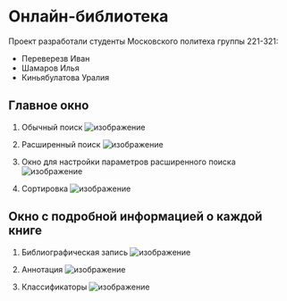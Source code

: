 # Онлайн-библиотека
Проект разработали студенты Московского политеха группы 221-321:
- Переверезв Иван
- Шамаров Илья
- Киньябулатова Уралия


## Главное окно
1. Обычный поиск
![изображение](https://github.com/user-attachments/assets/39f14422-add9-48dc-b080-bb78dba5c954)

3. Расширенный поиск
![изображение](https://github.com/user-attachments/assets/a59e5b08-f492-44fc-9216-5927fe4d833c)

3. Окно для настройки параметров расширенного поиска
![изображение](https://github.com/user-attachments/assets/10101580-6cb3-42ce-8e6c-6648787d5d8d)

4. Сортировка
![изображение](https://github.com/user-attachments/assets/47c4f80a-c2b5-488f-9754-79028fe1d2d6)

## Окно с подробной информацией о каждой книге
1. Библиографическая запись
![изображение](https://github.com/user-attachments/assets/d38f2fe6-fdb8-49b2-aa33-ff96aaba41b0)

2. Аннотация
![изображение](https://github.com/user-attachments/assets/085aa629-1725-4450-9348-8f1d9b646726)

3. Классификаторы
![изображение](https://github.com/user-attachments/assets/acfea4f9-2577-4cbc-b24d-36908143ff9a)
